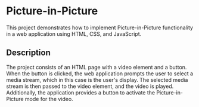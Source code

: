 # Picture-in-Picture
This project demonstrates how to implement Picture-in-Picture functionality in a web application using HTML, CSS, and JavaScript.

## Description

The project consists of an HTML page with a video element and a button. When the button is clicked, the web application prompts the user to select a media stream, which in this case is the user's display. The selected media stream is then passed to the video element, and the video is played. Additionally, the application provides a button to activate the Picture-in-Picture mode for the video.
